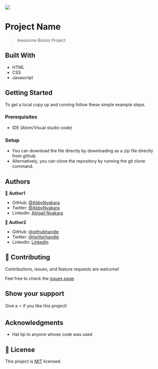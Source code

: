![](https://img.shields.io/badge/Microverse-blueviolet)

# Project Name

> Awesome Books Project


## Built With

- HTML
- CSS
- Javascript

## Getting Started

To get a local copy up and running follow these simple example steps.

### Prerequisites
- IDE (Atom/Visual studio code)

### Setup
- You can download the file directly by downloading as a zip file directly from github.
- Alternatively, you can clone the repository by running the git clone command. 


## Authors

👤 **Author1**

- GitHub: [@AbbyNyakara](https://github.com/AbbyNyakara)
- Twitter: [@AbbyNyakara](https://twitter.com/twitterhandle)
- LinkedIn: [Abigail Nyakara](https://www.linkedin.com/in/abigail-nyakara001/)

👤 **Author2**

- GitHub: [@githubhandle](https://github.com/githubhandle)
- Twitter: [@twitterhandle](https://twitter.com/twitterhandle)
- LinkedIn: [LinkedIn](https://linkedin.com/in/linkedinhandle)

## 🤝 Contributing

Contributions, issues, and feature requests are welcome!

Feel free to check the [issues page](../../issues/).

## Show your support

Give a ⭐️ if you like this project!

## Acknowledgments

- Hat tip to anyone whose code was used

## 📝 License

This project is [MIT](./MIT.md) licensed.
